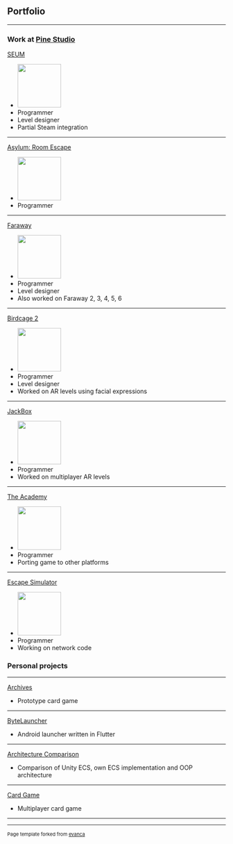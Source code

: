 ## Portfolio

---

### Work at [Pine Studio](https://pinestudio.co/)

[SEUM](https://store.steampowered.com/app/457210/SEUM_Speedrunners_from_Hell/)

* <img src="https://cdn.cloudflare.steamstatic.com/steam/apps/457210/ss_7472b1fce84fd45479de4df22cd8cb03d4f98e96.600x338.jpg" width="100"/>
* Programmer
* Level designer
* Partial Steam integration

---
[Asylum: Room Escape](https://play.google.com/store/apps/details?id=com.trappedllc.asylumescapevr)
* <img src="https://play-lh.googleusercontent.com/Ifvv4RFA7s2kzCHf0kCJ1sFVTDm_UY1L2z5NimWMFY1J5ZTtvt0f5omWJzxdfOKtvMg=s180-rw" width="100"/>
* Programmer

---

[Faraway](https://play.google.com/store/apps/details?id=com.mousecity.faraway)
* <img src="https://play-lh.googleusercontent.com/exED3HO2o1QSZYZyf0PlQcO6S5CL0TuErnMQrclGlrVZbR9yWnwN8YM0fy6XZwetRQ=s180-rw" width="100"/>
* Programmer
* Level designer
* Also worked on Faraway 2, 3, 4, 5, 6

---
[Birdcage 2](https://play.google.com/store/apps/details?id=com.mobigrow.thebirdcage2)
* <img src="https://play-lh.googleusercontent.com/wpaZcmcaVk9OBBEh2Ido5RuhTl_WcIbcWjlEIswrohkPeVHo1DDU1vbqa5uvbS0fEcg=s180-rw" width="100"/>
* Programmer
* Level designer
* Worked on AR levels using facial expressions

---
[JackBox](https://play.google.com/store/apps/details?id=com.mobigrow.puzzlebox)
* <img src="https://play-lh.googleusercontent.com/5ngQOdURRB37iC1fotaL2V9TzyogQ_96cQ69l-iPjZKbwV5xXBQ0E-Af0pwx3o-PPT8=s180-rw" width="100"/>
* Programmer
* Worked on multiplayer AR levels

---
[The Academy](https://play.google.com/store/apps/details?id=com.snapbreak.theacademy)
* <img src="https://play-lh.googleusercontent.com/CG1U7gDmi6Q7XesQ75mN-NFGQXcmjGQvh6DgmfTTadwhO-cVPRg6L-h6Zovn7s_2-Q=s180-rw" width="100"/>
* Programmer
* Porting game to other platforms

---
[Escape Simulator](https://store.steampowered.com/app/1435790/Escape_Simulator)
* <img src="https://cdn.cloudflare.steamstatic.com/steam/apps/1435790/header.jpg?t=1613332475" width="100"/>
* Programmer
* Working on network code

### Personal projects

---
[Archives](https://superjura.github.io/ArchivesDemo/)
* Prototype card game

---
[ByteLauncher](https://play.google.com/store/apps/details?id=com.SuperJura.launcher)
* Android launcher written in Flutter

---
[Architecture Comparison](https://github.com/SuperJura/ArchitectureComparison)
* Comparison of Unity ECS, own ECS implementation and OOP architecture

---
[Card Game](https://github.com/SuperJura/CardGame)
* Multiplayer card game

---

---
<p style="font-size:11px">Page template forked from <a href="https://github.com/evanca/quick-portfolio">evanca</a></p>
<!-- Remove above link if you don't want to attibute -->
